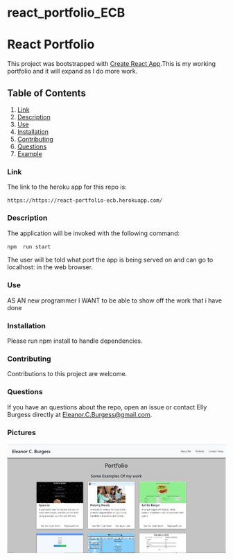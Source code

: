 # react_portfolio_ECB

# React Portfolio

This project was bootstrapped with [Create React App](https://github.com/facebook/create-react-app).This is my working portfolio and it will expand as I do more work.

## Table of Contents

1. [Link](#link)
2. [Description](#description)
3. [Use](#use)
4. [Installation](#installation)
5. [Contributing](#contributing)
6. [Questions](#questions)
7. [Example](#example)

### Link

The link to the heroku app for this repo is:

```
https://https://react-portfolio-ecb.herokuapp.com/
```

### Description

The application will be invoked with the following command:

```sh
npm  run start
```

The user will be told what port the app is being served on and can go to localhost: in the web browser.

### Use

AS AN new programmer
I WANT to be able to show off the work that i have done

### Installation

Please run npm install to handle dependencies.

### Contributing

Contributions to this project are welcome.

### Questions

If you have an questions about the repo, open an issue or contact Elly Burgess directly at Eleanor.C.Burgess@gmail.com.

### Pictures

![Budget](public/assets/imgs/portfolio.PNG)
